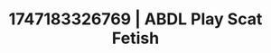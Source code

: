 ---
categories:
- Immersive passion
- JOI (jerk off instructions)
- Lactation play
- Dark fantasy erotica
- Flushed skin
image: /assets/images/1747183326769.webp
layout: post
seo:
  description: Featured content with sensual ABDL Play, Scat Fetish. HD images available.
  keywords: ABDL Play, Scat Fetish
  og_image: /assets/images/1747183326769.webp
  schema_type: VisualArtwork
tags:
- ABDL Play
- Scat Fetish
- '#1747183326769'
title: 1747183326769 | ABDL Play Scat Fetish
---